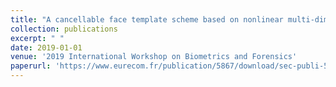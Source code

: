 ```yaml
---
title: "A cancellable face template scheme based on nonlinear multi-dimension spectral hashing"
collection: publications
excerpt: " "
date: 2019-01-01
venue: '2019 International Workshop on Biometrics and Forensics'
paperurl: 'https://www.eurecom.fr/publication/5867/download/sec-publi-5867_2.pdf'
---
```

